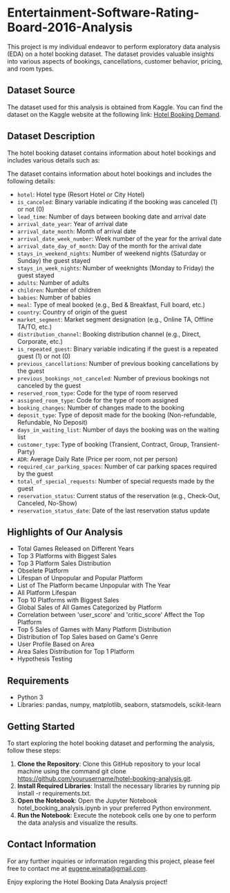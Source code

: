 # Entertainment-Software-Rating-Board-2016-Analysis

This project is my individual endeavor to perform exploratory data analysis (EDA) on a hotel booking dataset. The dataset provides valuable insights into various aspects of bookings, cancellations, customer behavior, pricing, and room types.

## Dataset Source

The dataset used for this analysis is obtained from Kaggle. You can find the dataset on the Kaggle website at the following link: [Hotel Booking Demand](https://www.kaggle.com/datasets/jessemostipak/hotel-booking-demand).

## Dataset Description

The hotel booking dataset contains information about hotel bookings and includes various details such as:

The dataset contains information about hotel bookings and includes the following details:
- `hotel`: Hotel type (Resort Hotel or City Hotel)
- `is_canceled`: Binary variable indicating if the booking was canceled (1) or not (0)
- `lead_time`: Number of days between booking date and arrival date
- `arrival_date_year`: Year of arrival date
- `arrival_date_month`: Month of arrival date
- `arrival_date_week_number`: Week number of the year for the arrival date
- `arrival_date_day_of_month`: Day of the month for the arrival date
- `stays_in_weekend_nights`: Number of weekend nights (Saturday or Sunday) the guest stayed
- `stays_in_week_nights`: Number of weeknights (Monday to Friday) the guest stayed
- `adults`: Number of adults
- `children`: Number of children
- `babies`: Number of babies
- `meal`: Type of meal booked (e.g., Bed & Breakfast, Full board, etc.)
- `country`: Country of origin of the guest
- `market_segment`: Market segment designation (e.g., Online TA, Offline TA/TO, etc.)
- `distribution_channel`: Booking distribution channel (e.g., Direct, Corporate, etc.)
- `is_repeated_guest`: Binary variable indicating if the guest is a repeated guest (1) or not (0)
- `previous_cancellations`: Number of previous booking cancellations by the guest
- `previous_bookings_not_canceled`: Number of previous bookings not canceled by the guest
- `reserved_room_type`: Code for the type of room reserved
- `assigned_room_type`: Code for the type of room assigned
- `booking_changes`: Number of changes made to the booking
- `deposit_type`: Type of deposit made for the booking (Non-refundable, Refundable, No Deposit)
- `days_in_waiting_list`: Number of days the booking was on the waiting list
- `customer_type`: Type of booking (Transient, Contract, Group, Transient-Party)
- `ADR`: Average Daily Rate (Price per room, not per person)
- `required_car_parking_spaces`: Number of car parking spaces required by the guest
- `total_of_special_requests`: Number of special requests made by the guest
- `reservation_status`: Current status of the reservation (e.g., Check-Out, Canceled, No-Show)
- `reservation_status_date`: Date of the last reservation status update


## Highlights of Our Analysis

- Total Games Released on Different Years
- Top 3 Platforms with Biggest Sales
- Top 3 Platform Sales Distribution
- Obselete Platform
- Lifespan of Unpopular and Popular Platform
- List of The Platform became Unpopular with The Year
- All Platform Lifespan
- Top 10 Platforms with Biggest Sales
- Global Sales of All Games Categorized by Platform
- Correlation between 'user_score' and 'critic_score' Affect the Top Platform
- Top 5 Sales of Games with Many Platform Distribution
- Distribution of Top Sales based on Game's Genre
- User Profile Based on Area
- Area Sales Distribution for Top 1 Platform
- Hypothesis Testing


## Requirements

- Python 3
- Libraries: pandas, numpy, matplotlib, seaborn, statsmodels, scikit-learn

## Getting Started

To start exploring the hotel booking dataset and performing the analysis, follow these steps:

1. **Clone the Repository**: Clone this GitHub repository to your local machine using the command git clone https://github.com/yourusername/hotel-booking-analysis.git.
2. **Install Required Libraries**: Install the necessary libraries by running pip install -r requirements.txt.
3. **Open the Notebook**: Open the Jupyter Notebook hotel_booking_analysis.ipynb in your preferred Python environment.
4. **Run the Notebook**: Execute the notebook cells one by one to perform the data analysis and visualize the results.

## Contact Information

For any further inquiries or information regarding this project, please feel free to contact me at [eugene.winata@gmail.com](eugene.winata@gmail.com).

Enjoy exploring the Hotel Booking Data Analysis project!
